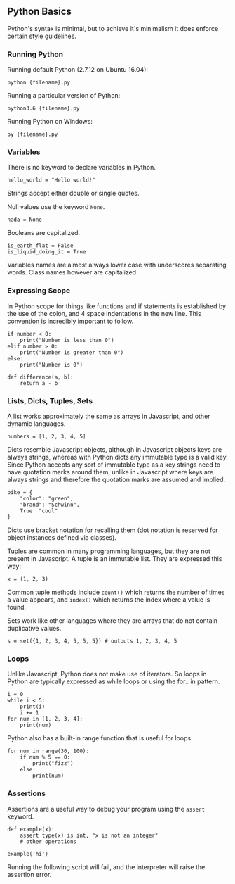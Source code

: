 ## Python Basics

Python's syntax is minimal, but to achieve it's minimalism it does enforce certain style guidelines.

### Running Python

Running default Python (2.7.12 on Ubuntu 16.04):

`python {filename}.py`

Running a particular version of Python:

`python3.6 {filename}.py`

Running Python on Windows:

`py {filename}.py`

### Variables

There is no keyword to declare variables in Python.

`hello_world = "Hello world!"`

Strings accept either double or single quotes.

Null values use the keyword `None`.

`nada = None`

Booleans are capitalized.

```
is_earth_flat = False
is_liquid_doing_it = True
```

Variables names are almost always lower case with underscores separating words. Class names however are capitalized.

### Expressing Scope

In Python scope for things like functions and if statements is established by the use of the colon, and 4 space indentations in the new line. This convention is incredibly important to follow.

```
if number < 0:
    print("Number is less than 0")
elif number > 0:
    print("Number is greater than 0")
else:
    print("Number is 0")

def difference(a, b):
    return a - b
```

### Lists, Dicts, Tuples, Sets

A list works approximately the same as arrays in Javascript, and other dynamic languages.

`numbers = [1, 2, 3, 4, 5]`

Dicts resemble Javascript objects, although in Javascript objects keys are always strings, whereas with Python dicts any immutable type is a valid key. Since Python accepts any sort of immutable type as a key strings need to have quotation marks around them, unlike in Javascript where keys are always strings and therefore the quotation marks are assumed and implied.

```
bike = {
    "color": "green",
    "brand": "Schwinn",
    True: "cool"
}
```

Dicts use bracket notation for recalling them (dot notation is reserved for object instances defined via classes).

Tuples are common in many programming languages, but they are not present in Javascript. A tuple is an immutable list. They are expressed this way:

`x = (1, 2, 3)`

Common tuple methods include `count()` which returns the number of times a value appears, and `index()` which returns the index where a value is found.

Sets work like other languages where they are arrays that do not contain duplicative values.

`s = set({1, 2, 3, 4, 5, 5, 5}) # outputs 1, 2, 3, 4, 5`

### Loops

Unlike Javascript, Python does not make use of iterators. So loops in Python are typically expressed as while loops or using the for.. in pattern.

```
i = 0
while i < 5:
    print(i)
    i += 1
for num in [1, 2, 3, 4]:
    print(num)
```

Python also has a built-in range function that is useful for loops.

```
for num in range(30, 100):
    if num % 5 == 0:
        print("fizz")
    else:
        print(num)
```

### Assertions

Assertions are a useful way to debug your program using the `assert` keyword.

```
def example(x):
    assert type(x) is int, "x is not an integer"
    # other operations

example('hi')
```

Running the following script will fail, and the interpreter will raise the assertion error.
